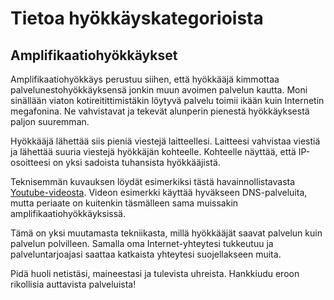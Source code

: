 # Tietoa hyökkäyskategorioista

## Amplifikaatiohyökkäykset

Amplifikaatiohyökkäys perustuu siihen, että hyökkääjä kimmottaa palvelunestohyökkäyksensä jonkin muun avoimen palvelun kautta. Moni sinällään viaton kotireitittimistäkin löytyvä palvelu toimii ikään kuin Internetin megafonina. Ne vahvistavat ja tekevät alunperin pienestä hyökkäyksestä paljon suuremman.

Hyökkääjä lähettää siis pieniä viestejä laitteellesi. Laitteesi vahvistaa viestiä ja lähettää suuria viestejä hyökkäjän kohteelle. Kohteelle näyttää, että IP-osoitteesi on yksi sadoista tuhansista hyökkääjistä.

Teknisemmän kuvauksen löydät esimerkiksi tästä havainnollistavasta [Youtube-videosta](https://youtu.be/xTKjHWkDwP0?t=1m2s). Videon esimerkki käyttää hyväkseen DNS-palveluita, mutta periaate on kuitenkin täsmälleen sama muissakin amplifikaatiohyökkäyksissä.

Tämä on yksi muutamasta tekniikasta, millä hyökkääjät saavat palvelun kuin palvelun polvilleen. Samalla oma Internet-yhteytesi tukkeutuu ja palveluntarjoajasi saattaa katkaista yhteytesi suojellakseen muita.

Pidä huoli netistäsi, maineestasi ja tulevista uhreista. Hankkiudu eroon rikollisia auttavista palveluista!
